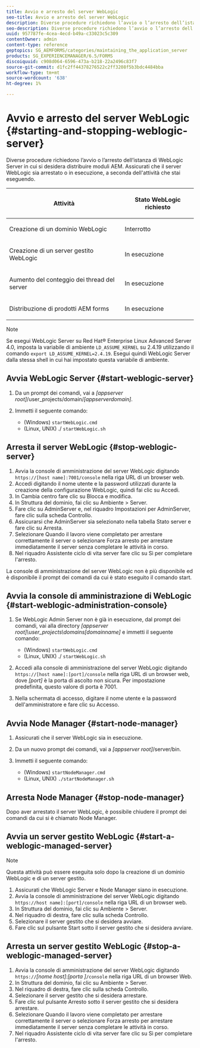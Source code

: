 ```yaml
---
title: Avvio e arresto del server WebLogic
seo-title: Avvio e arresto del server WebLogic
description: Diverse procedure richiedono l’avvio o l’arresto dell’istanza di WebLogic Server in cui si desidera distribuire moduli AEM. Questo documento descrive come avviare e arrestare il server WebLogic.
seo-description: Diverse procedure richiedono l’avvio o l’arresto dell’istanza di WebLogic Server in cui si desidera distribuire moduli AEM. Questo documento descrive come avviare e arrestare il server WebLogic.
uuid: 957787fe-4cea-4ecd-b49a-c33023c5c309
contentOwner: admin
content-type: reference
geptopics: SG_AEMFORMS/categories/maintaining_the_application_server
products: SG_EXPERIENCEMANAGER/6.5/FORMS
discoiquuid: c908d064-6596-473a-b218-22a2496c83f7
source-git-commit: d1fc2ff44378276522c2ff3208f5b3bdc4484bba
workflow-type: tm+mt
source-wordcount: '638'
ht-degree: 1%

---
```



# Avvio e arresto del server WebLogic {#starting-and-stopping-weblogic-server}

Diverse procedure richiedono l’avvio o l’arresto dell’istanza di WebLogic Server in cui si desidera distribuire moduli AEM. Assicurati che il server WebLogic sia arrestato o in esecuzione, a seconda dell&#39;attività che stai eseguendo.

<table>
 <thead>
  <tr>
   <th><p>Attività</p></th>
   <th><p>Stato WebLogic richiesto</p></th>
  </tr>
 </thead>
 <tbody>
  <tr>
   <td><p>Creazione di un dominio WebLogic</p></td>
   <td><p>Interrotto</p></td>
  </tr>
  <tr>
   <td><p>Creazione di un server gestito WebLogic</p></td>
   <td><p>In esecuzione</p></td>
  </tr>
  <tr>
   <td><p>Aumento del conteggio dei thread del server</p></td>
   <td><p>In esecuzione</p></td>
  </tr>
  <tr>
   <td><p>Distribuzione di prodotti AEM forms</p></td>
   <td><p>In esecuzione</p></td>
  </tr>
 </tbody>
</table>

>[!NOTE]
>
>Se esegui WebLogic Server su Red Hat® Enterprise Linux Advanced Server 4.0, imposta la variabile di ambiente `LD_ASSUME_KERNEL` su 2.4.19 utilizzando il comando `export LD_ASSUME_KERNEL=2.4.19`. Esegui quindi WebLogic Server dalla stessa shell in cui hai impostato questa variabile di ambiente.

## Avvia WebLogic Server {#start-weblogic-server}

1. Da un prompt dei comandi, vai a *[appserver root]*/user_projects/domain/*[appserverdomain]*.
1. Immetti il seguente comando:

   * (Windows) `startWebLogic.cmd`
   * (Linux, UNIX) ./ `startWebLogic.sh`

## Arresta il server WebLogic {#stop-weblogic-server}

1. Avvia la console di amministrazione del server WebLogic digitando `https://[host name]:7001/console` nella riga URL di un browser web.
1. Accedi digitando il nome utente e la password utilizzati durante la creazione della configurazione WebLogic, quindi fai clic su Accedi.
1. In Cambia centro fare clic su Blocca e modifica.
1. In Struttura del dominio, fai clic su Ambiente > Server.
1. Fare clic su AdminServer e, nel riquadro Impostazioni per AdminServer, fare clic sulla scheda Controllo.
1. Assicurarsi che AdminServer sia selezionato nella tabella Stato server e fare clic su Arresta.
1. Selezionare Quando il lavoro viene completato per arrestare correttamente il server o selezionare Forza arresto per arrestare immediatamente il server senza completare le attività in corso.
1. Nel riquadro Assistente ciclo di vita server fare clic su Sì per completare l&#39;arresto.

La console di amministrazione del server WebLogic non è più disponibile ed è disponibile il prompt dei comandi da cui è stato eseguito il comando start.

## Avvia la console di amministrazione di WebLogic {#start-weblogic-administration-console}

1. Se WebLogic Admin Server non è già in esecuzione, dal prompt dei comandi, vai alla directory *[appserver root]\user_projects\domains\[domainname]* e immetti il seguente comando:

   * (Windows) `startWebLogic.cmd`
   * (Linux, UNIX) ./ `startWebLogic.sh`

1. Accedi alla console di amministrazione del server WebLogic digitando `https://[host name]:[port]/console` nella riga URL di un browser web, dove *[port]* è la porta di ascolto non sicura. Per impostazione predefinita, questo valore di porta è 7001.
1. Nella schermata di accesso, digitare il nome utente e la password dell&#39;amministratore e fare clic su Accesso.

## Avvia Node Manager {#start-node-manager}

1. Assicurati che il server WebLogic sia in esecuzione.
1. Da un nuovo prompt dei comandi, vai a *[appserver root]*/server/bin.
1. Immetti il seguente comando:

   * (Windows) `startNodeManager.cmd`
   * (Linux, UNIX) `./startNodeManager.sh`

## Arresta Node Manager {#stop-node-manager}

Dopo aver arrestato il server WebLogic, è possibile chiudere il prompt dei comandi da cui si è chiamato Node Manager.

## Avvia un server gestito WebLogic {#start-a-weblogic-managed-server}

>[!NOTE]
>
>Questa attività può essere eseguita solo dopo la creazione di un dominio WebLogic e di un server gestito.

1. Assicurati che WebLogic Server e Node Manager siano in esecuzione.
1. Avvia la console di amministrazione del server WebLogic digitando `https://host name]:[port]/console` nella riga URL di un browser web.
1. In Struttura del dominio, fai clic su Ambiente > Server.
1. Nel riquadro di destra, fare clic sulla scheda Controllo.
1. Selezionare il server gestito che si desidera avviare.
1. Fare clic sul pulsante Start sotto il server gestito che si desidera avviare.

## Arresta un server gestito WebLogic {#stop-a-weblogic-managed-server}

1. Avvia la console di amministrazione del server WebLogic digitando `https://`*[nome host]:[porta ]*`/console` nella riga URL di un browser Web.
1. In Struttura del dominio, fai clic su Ambiente > Server.
1. Nel riquadro di destra, fare clic sulla scheda Controllo.
1. Selezionare il server gestito che si desidera arrestare.
1. Fare clic sul pulsante Arresto sotto il server gestito che si desidera arrestare.
1. Selezionare Quando il lavoro viene completato per arrestare correttamente il server o selezionare Forza arresto per arrestare immediatamente il server senza completare le attività in corso.
1. Nel riquadro Assistente ciclo di vita server fare clic su Sì per completare l&#39;arresto.

